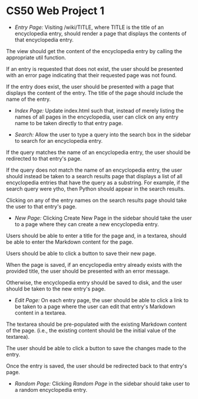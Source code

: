 # CS50 Web Project 1


- *Entry Page:* Visiting /wiki/TITLE, where TITLE is the title of an encyclopedia entry, should render a page that displays the contents of that encyclopedia entry.

The view should get the content of the encyclopedia entry by calling the appropriate util function.

If an entry is requested that does not exist, the user should be presented with an error page indicating that their requested page was not found.

If the entry does exist, the user should be presented with a page that displays the content of the entry. The title of the page should include the name of the entry.

- *Index Page:* Update index.html such that, instead of merely listing the names of all pages in the encyclopedia, user can click on any entry name to be taken directly to that entry page.

- *Search:* Allow the user to type a query into the search box in the sidebar to search for an encyclopedia entry.

If the query matches the name of an encyclopedia entry, the user should be redirected to that entry's page.

If the query does not match the name of an encyclopedia entry, the user should instead be taken to a search results page that displays a list of all encyclopedia entries that have the query as a substring. For example, if the search query were ytho, then Python should appear in the search results.

Clicking on any of the entry names on the search results page should take the user to that entry's page.

- *New Page:* Clicking Create New Page in the sidebar should take the user to a page where they can create a new encyclopedia entry.

Users should be able to enter a title for the page and, in a textarea, should be able to enter the Markdown content for the page.

Users should be able to click a button to save their new page.

When the page is saved, if an encyclopedia entry already exists with the provided title, the user should be presented with an error message.

Otherwise, the encyclopedia entry should be saved to disk, and the user should be taken to the new entry's page.

- *Edit Page:* On each entry page, the user should be able to click a link to be taken to a page where the user can edit that entry's Markdown content in a textarea.

The textarea should be pre-populated with the existing Markdown content of the page. (i.e., the existing content should be the initial value of the textarea).

The user should be able to click a button to save the changes made to the entry.

Once the entry is saved, the user should be redirected back to that entry's page.

- *Random Page:* Clicking *Random Page* in the sidebar should take user to a random encyclopedia entry.